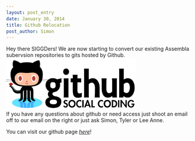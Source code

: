 ```yaml
---
layout: post_entry
date: January 30, 2014
title: Github Relocation
post_author: Simon
---
```


Hey there SIGGDers! We are now starting to convert our existing Assembla subervsion repositories to gits hosted by Github.
<br/><img width="350px" src="img/2014-01-30-github.png"><br/>
If you have any questions about github or need access just shoot an email off to our email on the right or just ask Simon, Tyler or Lee Anne.

You can visit our github page <i><a href="https://github.com/orgs/PurdueSIGGD">here</a></i>!


